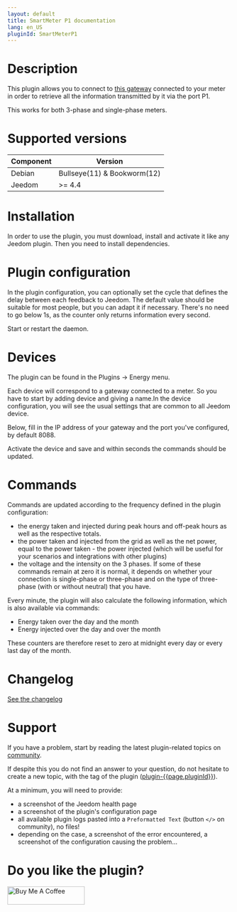 ```yaml
---
layout: default
title: SmartMeter P1 documentation 
lang: en_US
pluginId: SmartMeterP1
---
```


# Description

This plugin allows you to connect to [this gateway](https://www.domohab.be/categorie-produit/passerelle/) connected to your meter in order to retrieve all the information transmitted by it via the port P1.

This works for both 3-phase and single-phase meters.

# Supported versions

| Component | Version                     |
|-----------|-----------------------------|
| Debian    | Bullseye(11) & Bookworm(12) |
| Jeedom    | >= 4.4                      |

# Installation

In order to use the plugin, you must download, install and activate it like any Jeedom plugin.
Then you need to install dependencies.

# Plugin configuration

In the plugin configuration, you can optionally set the cycle that defines the delay between each feedback to Jeedom.
The default value should be suitable for most people, but you can adapt it if necessary. There's no need to go below 1s, as the counter only returns information every second.

Start or restart the daemon.

# Devices

The plugin can be found in the Plugins → Energy menu.

Each device will correspond to a gateway connected to a meter. So you have to start by adding device and giving a name.In the device configuration, you will see the usual settings that are common to all Jeedom device.

Below, fill in the IP address of your gateway and the port you've configured, by default 8088.

Activate the device and save and within seconds the commands should be updated.

# Commands

Commands are updated according to the frequency defined in the plugin configuration:

- the energy taken and injected during peak hours and off-peak hours as well as the respective totals.
- the power taken and injected from the grid as well as the net power, equal to the power taken - the power injected (which will be useful for your scenarios and integrations with other plugins)
- the voltage and the intensity on the 3 phases. If some of these commands remain at zero it is normal, it depends on whether your connection is single-phase or three-phase and on the type of three-phase (with or without neutral) that you have.

Every minute, the plugin will also calculate the following information, which is also available via commands:

- Energy taken over the day and the month
- Energy injected over the day and over the month

These counters are therefore reset to zero at midnight every day or every last day of the month.

# Changelog

[See the changelog](./changelog)

# Support

If you have a problem, start by reading the latest plugin-related topics on [community]({{site.forum}}/tag/plugin-{{page.pluginId}}).

If despite this you do not find an answer to your question, do not hesitate to create a new topic, with the tag of the plugin ([plugin-{{page.pluginId}}]({{site.forum}}/tag/plugin-{{page.pluginId}})).

At a minimum, you will need to provide:

- a screenshot of the Jeedom health page
- a screenshot of the plugin's configuration page
- all available plugin logs pasted into a `Preformatted Text` (button `</>` on community), no files!
- depending on the case, a screenshot of the error encountered, a screenshot of the configuration causing the problem...

# Do you like the plugin?

<a href="https://www.buymeacoffee.com/mips2648" target="_blank"><img src="https://cdn.buymeacoffee.com/buttons/default-orange.png" alt="Buy Me A Coffee" height="41" width="174"></a>

